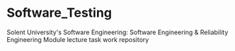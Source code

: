 # Software_Testing
Solent University's Software Engineering: Software Engineering &amp; Reliability Engineering Module lecture task work repository
